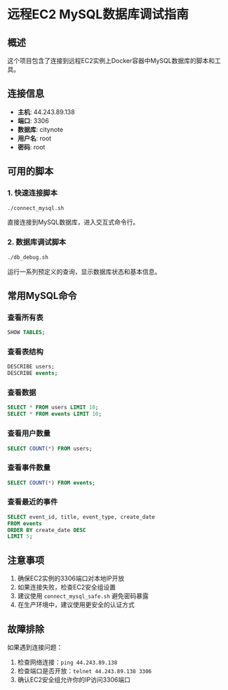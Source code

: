 # 远程EC2 MySQL数据库调试指南

## 概述
这个项目包含了连接到远程EC2实例上Docker容器中MySQL数据库的脚本和工具。

## 连接信息
- **主机**: 44.243.89.138
- **端口**: 3306
- **数据库**: citynote
- **用户名**: root
- **密码**: root

## 可用的脚本

### 1. 快速连接脚本
```bash
./connect_mysql.sh
```
直接连接到MySQL数据库，进入交互式命令行。


### 2. 数据库调试脚本
```bash
./db_debug.sh
```
运行一系列预定义的查询，显示数据库状态和基本信息。

## 常用MySQL命令

### 查看所有表
```sql
SHOW TABLES;
```

### 查看表结构
```sql
DESCRIBE users;
DESCRIBE events;
```

### 查看数据
```sql
SELECT * FROM users LIMIT 10;
SELECT * FROM events LIMIT 10;
```

### 查看用户数量
```sql
SELECT COUNT(*) FROM users;
```

### 查看事件数量
```sql
SELECT COUNT(*) FROM events;
```

### 查看最近的事件
```sql
SELECT event_id, title, event_type, create_date 
FROM events 
ORDER BY create_date DESC 
LIMIT 5;
```

## 注意事项
1. 确保EC2实例的3306端口对本地IP开放
2. 如果连接失败，检查EC2安全组设置
3. 建议使用 `connect_mysql_safe.sh` 避免密码暴露
4. 在生产环境中，建议使用更安全的认证方式

## 故障排除
如果遇到连接问题：
1. 检查网络连接：`ping 44.243.89.138`
2. 检查端口是否开放：`telnet 44.243.89.138 3306`
3. 确认EC2安全组允许你的IP访问3306端口 